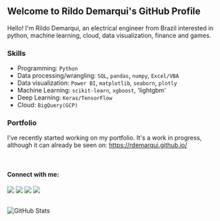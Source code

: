 ## Welcome to Rildo Demarqui's GitHub Profile

Hello! I'm Rildo Demarqui, an electrical engineer from Brazil interested in python, machine learning, cloud, data visualization, finance and games.


### Skills
* Programming: `Python`
* Data processing/wrangling: `SQL`, `pandas`, `numpy`, `Excel/VBA`
* Data visualization: `Power BI`, `matplotlib`, `seaborn`, `plotly`
* Machine Learning: `scikit-learn`, `xgboost`, 'lightgbm'
* Deep Learning: `Keras/TensorFlow`
* Cloud: `BigQuery(GCP)`
<!---
* Web development: `Flask`
* Model deployment: `Heroku` , AWS`
-->


### Portfolio
I've recently started working on my portfolio. It's a work in progress, although it can already be seen on: https://rdemarqui.github.io/

<br>

#### Connect with me:
<a href="https://www.linkedin.com/in/rildo-demarqui/"><img src="https://img.shields.io/badge/LinkedIn-0077B5?style=for-the-badge&logo=linkedin&logoColor=white" target="_blank"></a>
<a href="https://twitter.com/rildodemarqui"><img src="https://img.shields.io/badge/Twitter-1DA1F2?style=for-the-badge&logo=twitter&logoColor=white" target="_blank"></a>
<a href="https://www.kaggle.com/rildodemarqui"><img src="https://img.shields.io/badge/Kaggle-20BEFF?style=for-the-badge&logo=Kaggle&logoColor=white" target="_blank"></a>
<a href="https://medium.com/@rdemarqui"><img src="https://img.shields.io/badge/Medium-12100E?style=for-the-badge&logo=medium&logoColor=white" target="_blank"></a>


##
<p><img src="https://github-readme-stats.vercel.app/api?username=rdemarqui&amp;show_icons=true" alt="GitHub Stats"></p>


<!---
Some good readme sources:
https://github.com/abhisheknaiidu/awesome-github-profile-readme
https://github.com/kautukkundan/Awesome-Profile-README-templates
-->



